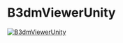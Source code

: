 # B3dmViewerUnity
[![B3dmViewerUnity](http://img.youtube.com/vi/WxYP56atKhM/default.jpg)](https://youtu.be/WxYP56atKhM)
